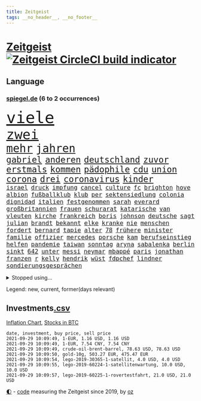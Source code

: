 ```yaml
---
title: Zeitgeist
tags: __no_header__, __no_footer__
---
```


# [Zeitgeist](https://oliz.io/zeitgeist/) [![Zeitgeist CircleCI build indicator](https://circleci.com/gh/ooz/zeitgeist.svg?style=shield)](https://circleci.com/gh/ooz/zeitgeist)

## Language

<h3><a href="https://www.spiegel.de" target="_blank">spiegel.de</a> (6 to 2 occurrences)</h3>
<p style="font-family:monospace">
<span style="font-size:32pt"><a href="news_links.html#viele" class="current">viele</a></span>
<br>
<span style="font-size:27pt"><a href="news_links.html#zwei" class="current">zwei</a></span>
<br>
<span style="font-size:22pt"><a href="news_links.html#mehr" class="current">mehr</a></span>
<span style="font-size:22pt"><a href="news_links.html#jahren" class="current">jahren</a></span>
<br>
<span style="font-size:17pt"><a href="news_links.html#gabriel" class="current">gabriel</a></span>
<span style="font-size:17pt"><a href="news_links.html#anderen" class="current">anderen</a></span>
<span style="font-size:17pt"><a href="news_links.html#deutschland" class="current">deutschland</a></span>
<span style="font-size:17pt"><a href="news_links.html#zuvor" class="current">zuvor</a></span>
<span style="font-size:17pt"><a href="news_links.html#erstmals" class="current">erstmals</a></span>
<span style="font-size:17pt"><a href="news_links.html#kommen" class="current">kommen</a></span>
<span style="font-size:17pt"><a href="news_links.html#pädophile" class="new">pädophile</a></span>
<span style="font-size:17pt"><a href="news_links.html#cdu" class="current">cdu</a></span>
<span style="font-size:17pt"><a href="news_links.html#union" class="current">union</a></span>
<span style="font-size:17pt"><a href="news_links.html#corona" class="current">corona</a></span>
<span style="font-size:17pt"><a href="news_links.html#drei" class="current">drei</a></span>
<span style="font-size:17pt"><a href="news_links.html#coronavirus" class="current">coronavirus</a></span>
<span style="font-size:17pt"><a href="news_links.html#kinder" class="current">kinder</a></span>
<br>
<span style="font-size:12pt"><a href="news_links.html#israel" class="current">israel</a></span>
<span style="font-size:12pt"><a href="news_links.html#druck" class="current">druck</a></span>
<span style="font-size:12pt"><a href="news_links.html#impfung" class="current">impfung</a></span>
<span style="font-size:12pt"><a href="news_links.html#cancel" class="new">cancel</a></span>
<span style="font-size:12pt"><a href="news_links.html#culture" class="new">culture</a></span>
<span style="font-size:12pt"><a href="news_links.html#fc" class="current">fc</a></span>
<span style="font-size:12pt"><a href="news_links.html#brighton" class="current">brighton</a></span>
<span style="font-size:12pt"><a href="news_links.html#hove" class="new">hove</a></span>
<span style="font-size:12pt"><a href="news_links.html#albion" class="new">albion</a></span>
<span style="font-size:12pt"><a href="news_links.html#fußballklub" class="current">fußballklub</a></span>
<span style="font-size:12pt"><a href="news_links.html#klub" class="current">klub</a></span>
<span style="font-size:12pt"><a href="news_links.html#per" class="current">per</a></span>
<span style="font-size:12pt"><a href="news_links.html#sektensiedlung" class="current">sektensiedlung</a></span>
<span style="font-size:12pt"><a href="news_links.html#colonia" class="current">colonia</a></span>
<span style="font-size:12pt"><a href="news_links.html#dignidad" class="current">dignidad</a></span>
<span style="font-size:12pt"><a href="news_links.html#italien" class="current">italien</a></span>
<span style="font-size:12pt"><a href="news_links.html#festgenommen" class="current">festgenommen</a></span>
<span style="font-size:12pt"><a href="news_links.html#sarah" class="current">sarah</a></span>
<span style="font-size:12pt"><a href="news_links.html#everard" class="new">everard</a></span>
<span style="font-size:12pt"><a href="news_links.html#großbritannien" class="current">großbritannien</a></span>
<span style="font-size:12pt"><a href="news_links.html#frauen" class="current">frauen</a></span>
<span style="font-size:12pt"><a href="news_links.html#schurarat" class="new">schurarat</a></span>
<span style="font-size:12pt"><a href="news_links.html#katarische" class="new">katarische</a></span>
<span style="font-size:12pt"><a href="news_links.html#van" class="current">van</a></span>
<span style="font-size:12pt"><a href="news_links.html#vleuten" class="current">vleuten</a></span>
<span style="font-size:12pt"><a href="news_links.html#kirche" class="current">kirche</a></span>
<span style="font-size:12pt"><a href="news_links.html#frankreich" class="current">frankreich</a></span>
<span style="font-size:12pt"><a href="news_links.html#boris" class="current">boris</a></span>
<span style="font-size:12pt"><a href="news_links.html#johnson" class="current">johnson</a></span>
<span style="font-size:12pt"><a href="news_links.html#deutsche" class="current">deutsche</a></span>
<span style="font-size:12pt"><a href="news_links.html#sagt" class="current">sagt</a></span>
<span style="font-size:12pt"><a href="news_links.html#julian" class="current">julian</a></span>
<span style="font-size:12pt"><a href="news_links.html#brandt" class="new">brandt</a></span>
<span style="font-size:12pt"><a href="news_links.html#bekannt" class="current">bekannt</a></span>
<span style="font-size:12pt"><a href="news_links.html#elke" class="new">elke</a></span>
<span style="font-size:12pt"><a href="news_links.html#kranke" class="current">kranke</a></span>
<span style="font-size:12pt"><a href="news_links.html#nie" class="current">nie</a></span>
<span style="font-size:12pt"><a href="news_links.html#menschen" class="current">menschen</a></span>
<span style="font-size:12pt"><a href="news_links.html#fordert" class="current">fordert</a></span>
<span style="font-size:12pt"><a href="news_links.html#bernard" class="new">bernard</a></span>
<span style="font-size:12pt"><a href="news_links.html#tapie" class="new">tapie</a></span>
<span style="font-size:12pt"><a href="news_links.html#alter" class="current">alter</a></span>
<span style="font-size:12pt"><a href="news_links.html#78" class="new">78</a></span>
<span style="font-size:12pt"><a href="news_links.html#frühere" class="current">frühere</a></span>
<span style="font-size:12pt"><a href="news_links.html#minister" class="current">minister</a></span>
<span style="font-size:12pt"><a href="news_links.html#familie" class="current">familie</a></span>
<span style="font-size:12pt"><a href="news_links.html#offizier" class="current">offizier</a></span>
<span style="font-size:12pt"><a href="news_links.html#mercedes" class="current">mercedes</a></span>
<span style="font-size:12pt"><a href="news_links.html#porsche" class="current">porsche</a></span>
<span style="font-size:12pt"><a href="news_links.html#kam" class="current">kam</a></span>
<span style="font-size:12pt"><a href="news_links.html#berufseinstieg" class="new">berufseinstieg</a></span>
<span style="font-size:12pt"><a href="news_links.html#helfen" class="current">helfen</a></span>
<span style="font-size:12pt"><a href="news_links.html#pandemie" class="current">pandemie</a></span>
<span style="font-size:12pt"><a href="news_links.html#taiwan" class="current">taiwan</a></span>
<span style="font-size:12pt"><a href="news_links.html#sonntag" class="current">sonntag</a></span>
<span style="font-size:12pt"><a href="news_links.html#aryna" class="new">aryna</a></span>
<span style="font-size:12pt"><a href="news_links.html#sabalenka" class="new">sabalenka</a></span>
<span style="font-size:12pt"><a href="news_links.html#berlin" class="current">berlin</a></span>
<span style="font-size:12pt"><a href="news_links.html#sinkt" class="current">sinkt</a></span>
<span style="font-size:12pt"><a href="news_links.html#642" class="new">642</a></span>
<span style="font-size:12pt"><a href="news_links.html#unter" class="current">unter</a></span>
<span style="font-size:12pt"><a href="news_links.html#messi" class="current">messi</a></span>
<span style="font-size:12pt"><a href="news_links.html#neymar" class="current">neymar</a></span>
<span style="font-size:12pt"><a href="news_links.html#mbappé" class="current">mbappé</a></span>
<span style="font-size:12pt"><a href="news_links.html#paris" class="current">paris</a></span>
<span style="font-size:12pt"><a href="news_links.html#jonathan" class="current">jonathan</a></span>
<span style="font-size:12pt"><a href="news_links.html#franzen" class="new">franzen</a></span>
<span style="font-size:12pt"><a href="news_links.html#r" class="current">r</a></span>
<span style="font-size:12pt"><a href="news_links.html#kelly" class="current">kelly</a></span>
<span style="font-size:12pt"><a href="news_links.html#hendrik" class="new">hendrik</a></span>
<span style="font-size:12pt"><a href="news_links.html#wüst" class="new">wüst</a></span>
<span style="font-size:12pt"><a href="news_links.html#fdpchef" class="current">fdpchef</a></span>
<span style="font-size:12pt"><a href="news_links.html#lindner" class="current">lindner</a></span>
<span style="font-size:12pt"><a href="news_links.html#sondierungsgesprächen" class="new">sondierungsgesprächen</a></span>
</p>
<details>
<summary>Stopped using...</summary>
<p class="former" style="font-size:12pt">
andrea(347) weiten(347) wütet(347) greift(346) wechsel(346) aufmerksamkeit(345) bildungsministerin(345) dienst(345) entdeckte(345) ersatz(345) korrigiert(345) locker(345) echte(344) kapitän(344) runter(344) sogenannte(344) sportdirektor(344) ankunft(343) badenwürttembergs(343) folgt(343) geschäft(343) illegale(343) joachim(343) kriminelle(343) kurzfristig(343) moderne(343) schülern(343) seitdem(343) unrecht(343) bars(342) benennt(342) diskutieren(342) fahrzeug(342) fühlt(342) gefüllt(342) radfahrer(342) reduziert(342) senken(342) vergangene(342) 8000(341) attackieren(341) beschreibt(341) betrugs(341) charlie(341) coronahilfen(341) erlitten(341) fallzahlen(341) infektionen(341) kampagne(341) notfalls(341) pferd(341) regen(341) stil(341) verhängen(341) verlust(341) zuhause(341) 2016(340) beamter(340) benjamin(340) beweisen(340) finanzaufsicht(340) france(340) glimpflich(340) intensivbetten(340) leere(340) leiten(340) menge(340) veränderte(340) wunsch(340) bahnhof(339) bar(339) entlastet(339) geboten(339) gehalten(339) hans(339) israelische(339) konzernchef(339) schadet(339) täglich(339) verbreitung(339) verzweifelt(339) überlebte(339) 99(338) coronazahlen(338) einziges(338) erhielt(338) gelsenkirchen(338) konfrontiert(338) länge(338) nahen(338) patrick(338) schnee(338) schulze(338) stürmer(338) suchte(338) vorstand(338) wirken(338) ärgert(338) 5(337) altmaier(337) ausgeschieden(337) bill(337) dreimal(337) eindämmen(337) entsprechende(337) giftanschlag(337) gleichberechtigung(337) islamischen(337) lockdowns(337) metern(337) quote(337) scheidende(337) spaniens(337) stanley(337) swetlana(337) theater(337) ankündigung(336) behandlung(336) christine(336) durchsuchungen(336) elisabeth(336) fahrrad(336) islamischer(336) jüdische(336) lukas(336) minute(336) plus(336) rückt(336) tichanowskaja(336) wales(336) wälder(336) öl(336) bildungsforscher(335) einzig(335) entkommen(335) froh(335) geprüft(335) ifoindex(335) langen(335) letzter(335) ludwig(335) sicherte(335) standort(335) unterzeichnet(335) viren(335) feuerwehrleute(334) meiner(334) meldete(334) metropolen(334) nancy(334) pocht(334) studieren(334) absage(333) geflogen(333) grundschüler(333) jury(333) kollege(333) löw(333) mancherorts(333) treten(333) verfolgt(333) wissenschaft(333) eigentümer(332) fernen(332) großeinsatz(332) m(332) schwindet(332) vorsprung(332) weltwirtschaft(332) 81(331) coronapolitik(331) dreht(331) feiertagen(331) flüchtlingen(331) manuel(331) rechtsaußen(331) verabreicht(331) verschwand(331) zimmer(331) 180(330) brachen(330) ecken(330) geschäftsführer(330) leipzigs(330) netanyahu(330) verbessert(330) verstärken(330) vorgaben(330) zustimmung(330) 34(329) bewährungsstrafe(329) drastischen(329) gesprengt(329) toter(329) verteilung(329) wochenüberblick(329) zucker(329) abgebrochen(328) dahintersteckt(328) karte(328) lambrecht(328) sinn(328) unterlag(328) verantwortlichen(328) weltrekord(328) durcheinander(327) ereignisse(327) richtet(327) stieß(327) william(327) 13jähriger(326) coronaerkrankung(326) erfindung(326) gesamten(326) robin(326) monats(325) autobranche(324) brandstiftung(324) bushido(324) düstere(324) herzen(324) hob(324) inhalte(324) königin(324) streitet(324) behaupten(323) küstenwache(323) abgewiesen(322) amtsgericht(322) schlappe(322) varianten(322) 55(321) abkehr(321) alarmiert(321) empfängt(321) sportlerinnen(321) zweites(321) berühmten(320) bob(320) kassel(320) karin(319) spaltet(319) umgebung(319) ausrüstung(318) bundes(318) gewinn(318) niedrigere(318) ordnung(318) präsenzunterricht(318) rollt(318) antrag(317) beteiligen(317) bruce(317) dfbpokal(317) nasa(317) riesig(317) abseits(316) brandenburger(316) rose(316) terrorismus(316) whatsapp(316) 82(315) aufgestellt(315) aufhalten(315) fortuna(315) hohem(315) schulschließungen(315) trauert(315) erstickt(314) familienministerin(314) fliegt(314) krebs(314) rettung(314) betrogen(313) heftiger(313) pushbacks(313) risikogruppen(313) handy(312) km/h(312) menschenrechtsverletzungen(312) philosoph(312) titelverteidiger(312) kinderpornografie(311) mutationen(311) warfen(311) gelandet(310) arbeitslose(309) erzbistum(309) spahns(309) bundesnetzagentur(308) flughafens(308) halbiert(308) regierungserklärung(308) schock(308) wirbel(308) aktivist(307) minderjährigen(307) bundeswehrsoldaten(306) me(306) einschalten(305) mischung(305) nebenbei(305) cover(304) schalker(304) plötzlichen(302) reus(302) skizziert(302) boni(301) festhalten(301) katharina(301) klees(301) paartherapeutin(301) schade(301) fördern(300) geht's(300) vermieter(300) vorherrschaft(300) dr(299) dreharbeiten(299) präsidentschaft(299) günther(298) sammelte(298) schulz(298) drückt(297) sturms(297) beschaffung(296) grüner(296) schätzen(295) susanne(295) foto(293) offensichtlich(293) überfordert(293) existenz(291) betrieben(290) engen(289) coronaimpfstoffs(288) stellenabbau(288) vorsichtig(288) 56(287) rache(285) daheim(284) erleichtern(284) höhepunkt(284) schwimmen(283) drohung(282) vereins(282) wirtschaftsleistung(282) 85(278) coronaimpfzentrum(278) häuslicher(278) riesigen(277) würdigung(277) 34jährige(274) bestechung(274) entführt(273) bundeskabinett(272) freiheiten(272) rechter(272) impfdosis(267) abhilfe(266) würdigt(266) interviews(265) 13jährige(264) abgabe(264) brutalen(263) herrschaft(263) vorbehalte(263) rüstet(262) malaysia(261) pfleger(261) biontech/pfizer(260) gerammt(257) katzen(257) variante(256) partnerin(255) souveränität(254) coronavakzine(252) laufende(250) eingesperrt(249) außergewöhnlich(247) dürre(247) jener(245) blitz(243) gewinne(241) texte(241) 68(239) öffnet(235) technische(232) hennigwellsow(231) kreuzung(231) genießen(230) iv(230) zustimmen(230) coronainzidenzen(227) ingolstadt(227) afrikanische(225) erkämpft(225) coronamasken(222) gegeneinander(222) angemessene(221) schiebt(221) singen(218) estland(217) etappe(214) heutige(214) nationalpark(213) flüsse(211) traumberuf(210) zusammenbruch(206) herausfordern(205) soldatinnen(205) verteuert(204) chile(202) konkreten(202) trümmern(201) unzureichend(201) großbrand(200) echter(198) geschlossenen(198) beunruhigt(196) abbruch(195) belgier(195) g(195) linkenchefin(194) fassungslos(192) großmeister(190) krimi(190) verlaufen(190) oberverwaltungsgericht(188) unverständnis(188) lösten(187) lockte(185) ölkonzern(183) abgewehrt(182) beschreiben(181) gekippt(181) strebt(181) lucaapp(180) marvin(180) usgeheimdienste(179) verantwortliche(178) erledigt(176) szenarien(176) beileid(175) lacht(175) dieter(173) horrende(173) nationaler(173) baku(172) belgische(168) vettel(168) bosch(167) durchschnitt(167) drüber(166) koepfer(166) missglückten(166) besetzen(165) frontal(165) schafften(165) beerben(164) kürzester(164) passende(164) beleidigte(163) homophobe(163) rauf(163) teilzeit(163) wunde(163) kanzlerkandidatin(162) ken(162) kleinflugzeug(161) aussprache(160) eigentore(160) mexikos(160) fahrlässiger(159) coronainzidenz(158) gucken(158) zoff(158) ostküste(157) rennstall(157) spürt(157) erdoğans(155) landesverband(155) standorten(155) unis(155) tabu(153) aufreger(151) abzuwenden(150) heiter(150) pomp(150) broadway(148) enthalten(148) frauenbundesliga(148) selbstmordattentäter(148) abbas(147) samoa(146) tunnel(146) nordamerika(145) erfülle(144) exverfassungsschutzchef(144) knappe(144) blutigen(143) regierungstruppen(143) werte(142) pflegen(141) lebensgefährliche(139) schädlichen(138) neukölln(137) reederei(137) sozialleistungen(137) weimarer(136) gegensatz(135) 1946(134) massachusetts(134) motorrad(134) poleposition(133) zweijähriges(133) todesfall(132) baerbocks(131) finales(130) transfer(130) genesene(129) vereine(129) albanien(128) bundeswehrhelfer(128) einzelfall(128) großfeuer(128) großkonzerne(128) auseinandersetzen(127) machtoptionen(127) square(126) lediglich(125) louisa(125) prix(125) ungerecht(125) 2013(124) vita(124) vize(124) bretagne(123) konflikten(123) bio(122) vorreiter(122) skateboarden(121) 41jährige(120) hofmann(120) schönheit(120) heimkehr(119) schwule(118) usverteidigungsministerium(117) fähre(115) seltenes(115) folgten(113) heizkosten(113) nachbesserungen(113) reicher(112) dauerregen(111) wachsenden(111) gewerkschafter(110) gewitter(109) nahostkonflikt(109) stärkere(109) betreiberfirma(108) zugeschlagen(108) erweitern(107) jamie(107) beschränkt(106) dorthin(106) peinlich(106) rundfahrt(106) vermieten(106) familienministerium(105) gesprungen(105) kommentieren(105) litten(105) solar(105) wessen(105) balkan(104) vertrauter(104) mangelhafter(103) überfielen(103) revolutionieren(102) vielfaches(102) usstreitkräfte(101) beleidigten(100) heimischen(100) teuerung(100) decke(99) shell(99) wettbewerbshüter(99) zerstörungen(99) arrangieren(98) getreten(98) ausreise(97) lahmlegen(97) arena(96) außergewöhnliches(96) menschenrechtsaktivistin(96) monaco(96) fünfjähriger(95) klettern(95) verräter(95) atomkraftwerk(94) my(94) pandemien(94) princess(94) unterschreibt(94) beschäftigung(93) künstlerische(92) comebackversuch(91) terroranschlägen(91) abrechnungsbetrug(90) ausgebremst(90) ewa(90) ideale(90) mafiosos(90) pajor(90) 14jährige(89) bachelet(89) gosens(89) gruppenphase(89) optisch(89) hunderttausenden(88) tool(88) visum(88) alzheimer(87) knochen(87) kohlschreiber(87) soweit(87) welterfolg(87) massengrab(86) schlächter(86) plage(85) stabilisieren(85) halbleitermangel(84) jemals(84) meiden(84) pendler(84) warburgbank(84) zitierte(84) brandanschläge(83) briefwechsel(83) gesänge(83) janeiro(83) regierungsbündnis(83) systeme(83) sätzen(83) unterdrücken(83) ansprechen(82) deutschebanktochter(82) gescheiterten(82) lloyd(82) starkregen(82) tragweite(82) unverändert(82) webber(82) bundespolizist(81) finde(81) linker(81) überzogene(81) aufgegangen(80) entsorgt(80) erdgeschoss(80) forderungskatalog(80) pizza(80) wahlkampfchef(80) begannen(79) kalifornischen(79) leichtverletzte(79) pflegebranche(79) aktienfonds(78) atalay(78) brannte(78) coronaursprung(78) ernste(78) hebel(78) pinar(78) südeuropa(78) ultrarechte(77) wale(77) überbrückungshilfe(77) abgerufen(76) auswärtige(76) zehnjährige(76) ansteckungsgefahr(75) bruchteil(75) höhn(75) luftschläge(75) mester(75) unterliegen(75) beeindruckende(74) grieche(74) hymne(74) sommerpause(74) behauptete(73) eingezogen(73) friedensnobelpreisträger(73) bahnt(72) fehlerhaft(72) riskante(72) trubel(72) besorgniserregend(71) börsenwert(71) rechenzentren(71) sehenswerten(71) standstreifen(71) verbesserungen(71) verlagern(71) 1963(70) blei(70) dfbnationalspieler(70) klubszene(70) sklaverei(70) tierleid(70) umweltgründen(70) vormundschaft(70) gerichtlich(69) kader(69) millionenentschädigung(69) pandabären(69) totschlag(69) uganda(69) gefährdeten(68) geurteilt(68) mind(68) tatsachen(68) yang(68) großraum(67) nachbarin(67) stockt(67) theory(67) ungerechte(67) willkür(67) 72(66) antrittsbesuch(66) existiert(66) neugeborene(66) stränden(66) warteten(66) zurückgelassen(66) primož(65) roglič(65) sätze(65) begnadigt(64) chefs(64) heim(64) minijobs(64) restriktive(64) süddeutschland(64) vertretungen(64) 24jährige(63) blasio(63) ginter(63) küssen(63) linkenfraktionschef(63) offensivspieler(63) wüten(63) ed(62) euroraum(62) hauseinsturz(62) nevada(62) bundeswehreinsatz(61) gräbern(61) lukaku(61) primoz(61) roglic(61) romelu(61) symptomen(61) wahlprogramme(61) wetterkatastrophen(61) bundesverkehrsminister(60) ridle(60) tagessieg(60) vermeintlicher(60) absurden(59) abwehrchef(59) auslöste(59) axel(59) blutspritzer(59) coco(59) doppelerfolg(59) frühes(59) gauff(59) glatte(59) gorillas(59) impfstoffproduktion(59) militärmaschine(59) murray(59) out(59) fläche(58) got(58) kolumnistin(58) sieglos(58) usstützpunkt(58) berechnen(57) emviertelfinale(57) podolski(57) selbstmordanschlag(57) steuerkonzept(57) wäldern(57) überfüllte(57) auslandspodcast(56) aussagekräftig(56) evakuierung(56) fühlte(56) gleitet(56) hassverbrechen(56) oberbürgermeisterin(56) scannen(56) bliebe(55) etappen(55) leblos(55) nerdige(55) slowene(55) ubahnstationen(55) 25jähriger(54) bedeutenden(54) charlottesville(54) gebauten(54) impfraten(54) strikten(54) umzug(54) usarmee(54) blind(53) brandballons(53) coop(53) daxkonzerne(53) hüfte(53) interstate(53) krachte(53) lebten(53) meiste(53) miliz(53) resolution(53) technischen(53) begeisterung(52) hafer(52) politt(52) seltsam(52) 36jährige(51) aufwendig(51) belästigungen(51) brillante(51) errichtet(51) sommerloch(51) zugesprochen(51) erzieherinnen(50) evakuierungen(50) schrecklich(50) unbestimmte(50) beatles(49) maps(49) sturzbäche(49) augsburger(48) stadions(48) wanderer(48) 14jähriger(47) außergewöhnliche(47) erkennbar(47) heißluftballon(47) hoteleinsturz(47) signalwirkung(47) gelaufen(46) herzlich(46) lax(46) uswahlrecht(46) angebots(45) anschlagsserie(45) crown(45) einsetzt(45) erftstadt(45) gebeutelt(45) halbleiter(45) katastrophenschutz(45) mads(45) quälen(45) transferticker(45) ahr(44) beinen(44) flutgebieten(44) freundeskreis(44) manch(44) paralympicssieger(44) rehm(44) rennstrecke(44) córdoba(43) hektar(43) holiday(43) juristischen(43) salz(43) spot(43) begründen(42) installiert(42) löbel(42) nikolas(42) abfall(41) beseitigen(41) erftstadtblessem(41) gags(41) milliardengeschäft(41) olympisch(41) schätzt(41) spa(41) badenbaden(40) iocpräsident(40) qualifiziert(40) kette(39) krisenmanagement(39) schwimmt(39) sinzig(39) besserwisserei(38) comedy(38) dirigentin(38) erfassung(38) flutkatastophe(38) goldmedaillen(38) leistungen(38) taekwondokämpferin(38) tu(38) vergebens(38) wahlkampfdebatte(38) weltstars(38) cdubundestagsabgeordneten(37) deiche(37) hinkt(37) norweger(37) rettungshubschrauber(37) verkaufte(37) abzugeben(36) aufsteigen(36) fukushima(36) moster(36) spezialteam(36) südfrankreich(36) wette(36) cell(35) donda(35) gärtner(35) kais(35) stromschlag(35) tunesier(35) vizepräsidentin(35) connor(34) lastenrad(34) broadcast(33) feuerwehrleuten(33) fußballerin(33) hilfeleistung(33) rtlmoderatorin(33) supermärkte(33) tvspot(33) usnotenbank(33) würdigen(33) algerier(32) eröffnungsfeier(32) lynchmord(32) querdenkerdemo(32) recklinghausen(32) atomwaffen(31) gladbacher(31) hauptsache(31) kuriosem(31) kurzsichtig(31) neffe(31) stonehenge(31) streitthemen(31) tierreich(31) verpatzt(31) weitspringer(31) gemeint(30) querdenkerdemonstration(30) bilanzen(29) nachträglich(29) niklas(29) pandazwillinge(29) rutscht(29) schrank(29) unterdrückung(29) whatsappnachrichten(29) 700(28) gekocht(28) moratorium(28) querdenkerprotesten(28) uniform(28) zutiefst(28) azzedine(27) binden(27) erging(27) feinstaub(27) griffin(27) lagab(27) sektor(27) trio(27) verließen(27) windstrom(27) wochenenden(27) zivile(27) ächzt(27) cunha(26) entkam(26) gerissen(26) industriegebiet(26) personalausweis(26) shady(26) vermietet(26) öffentlicher(26) fiskus(25) kalifornier(25) regnet(25) übereinstimmend(25) 70jährige(24) ibiza(24) polizeigewahrsam(24) schulstart(24) standorte(24) strafrechtliche(24) stralsund(24) usfirma(24) einspruch(23) geringsten(23) heinz(23) bezug(22) seth(22) toilettenpause(22) bekomme(21) lernte(21) like(21) rügen(21) 190(20) epidemische(20) existenzsorgen(20) kumpel(20) midyatli(20) stagniert(20) surfen(20) unübersichtlich(20) ausbildungsverträge(19) bahnvorstand(19) einschlug(19) fahrlässigen(19) fußballtrainer(19) warteschleife(19) werken(19) 15jährigen(18) demonstrierende(18) greifswald(18) speiseplan(18) achtet(17) freundinnen(17) muhammad(17) stone(17) vuelta(17) grünenfraktionschefin(16) knast(16) waldes(16) windschutzscheibe(16) denverclanstar(15) mobbingvorwürfe(15) tabellenführer(15) verbrannt(15) verfallen(15) bobic(14) bundesligastart(14) datteln(14) elvis(14) hochfahren(14) hoffenheim(14) händen(14) taugen(14) uneingeschränkt(14) absicherung(13) autopilot(13) dreijährige(13) einbringen(13) klopp(13) schiffsstau(13) anzieht(12) dflchefin(12) evakuierungsflüge(12) gene(12) saisonauftakt(12) schicksale(12) sicherheitsexperte(12) topstürmer(12) verspürt(12) beschimpfen(11) druckmittel(11) erhöhter(11) freundliche(11) fünfmal(11) geleistet(11) talibanführer(11) verordnung(11)
</p>
</details>
<p>Legend: <span class="new">new</span>, <span class="current">current</span>, <span class="former">former(days relevant)</span></p>

## Investments[.csv](investments.csv)

[Inflation Chart](https://inflationchart.com),
[Stocks in BTC](https://stonksinbtc.xyz/)

```
date, investment, buy price, sell price
2021-09-29 10:09:49, 1-EUR, 1.16 USD, 1.16 USD
2021-09-29 10:09:49, 1-EUR, 7.54 CNY, 7.54 CNY
2021-09-29 10:09:49, crude-oil-brent-barrel, 78.63 USD, 78.63 USD
2021-09-29 10:09:50, gold-10g, 503.27 EUR, 475.47 EUR
2021-09-29 10:09:54, lego-2019-30365-1-satellit, 4.0 USD, 4.0 USD
2021-09-29 10:09:55, lego-2019-60224-1-satellitenwartung, 10.0 USD, 10.0 USD
2021-09-29 10:09:57, lego-2019-60225-1-rovertestfahrt, 21.0 USD, 21.0 USD
```

<footer>
<a href="javascript:toggleTheme()" class="nav">🌓</a>
- <a href="https://github.com/ooz/zeitgeist">code</a> measuring the Zeitgeist since 2019, by <a href="https://oliz.io">oz</a>
</footer>
